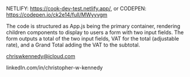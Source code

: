 NETLIFY: https://cook-dev-test.netlify.app/, 
  or 
CODEPEN: https://codepen.io/ck2e14/full/MWyyvgm

The code is structured as App.js being the primary container, rendering children components to display to users a form with two input fields. The form outputs a total of the two input fields, VAT for the total (adjustable rate), and a Grand Total adding the VAT to the subtotal. 

chriswkennedy@icloud.com

linkedIn.com/in/christopher-w-kennedy
